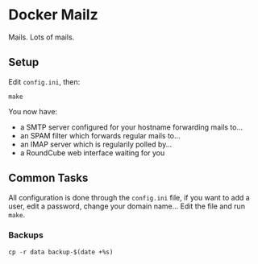 # Docker Mailz

Mails. Lots of mails.

## Setup

Edit `config.ini`, then:

    make

You now have:

- a SMTP server configured for your hostname forwarding mails to...
- an SPAM filter which forwards regular mails to...
- an IMAP server which is regularily polled by...
- a RoundCube web interface waiting for you

## Common Tasks

All configuration is done through the `config.ini` file, if you want
to add a user, edit a password, change your domain name… Edit the file
and run `make`.

### Backups

    cp -r data backup-$(date +%s)
